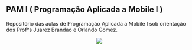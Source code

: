 ##  PAM I ( Programação Aplicada a Mobile I )

Repositório das aulas de Programação Aplicada a Mobile I sob orientação dos Prof°s  Juarez Brandao e Orlando Gomez.

<div align="center">
<img src="https://img.shields.io/badge/Android%20Studio-3DDC84.svg?style=for-the-badge&logo=android-studio&logoColor=3DDC84&color=0d1117" />
</div>
